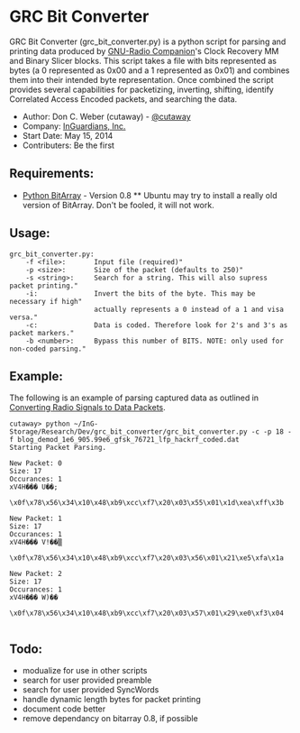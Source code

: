 GRC Bit Converter
=================

GRC Bit Converter (grc_bit_converter.py) is a python script for parsing and printing data produced by [GNU-Radio Companion](http://gnuradio.org/redmine/projects/gnuradio/wiki/GNURadioCompanion)'s Clock Recovery MM and Binary Slicer blocks. This script takes a file with bits represented as bytes (a 0 represented as 0x00 and a 1 represented as 0x01) and combines them into their intended byte representation. Once combined the script provides several capabilities for packetizing, inverting, shifting, identify Correlated Access Encoded packets, and searching the data.

* Author: Don C. Weber (cutaway) - [@cutaway](http://twitter.com/cutaway)
* Company: [InGuardians, Inc.](http://inguardians.com)
* Start Date: May 15, 2014
* Contributers: Be the first

## Requirements:

* [Python BitArray](https://pypi.python.org/pypi/bitarray) -  Version 0.8
** Ubuntu may try to install a really old version of BitArray. Don't be fooled, it will not work.

## Usage:

```
grc_bit_converter.py: 
    -f <file>:       Input file (required)"
    -p <size>:       Size of the packet (defaults to 250)"
    -s <string>:     Search for a string. This will also supress packet printing."
    -i:              Invert the bits of the byte. This may be necessary if high"
                     actually represents a 0 instead of a 1 and visa versa."
    -c:              Data is coded. Therefore look for 2's and 3's as packet markers."
    -b <number>:     Bypass this number of BITS. NOTE: only used for non-coded parsing."
```

## Example:
The following is an example of parsing captured data as outlined in [Converting Radio Signals to Data Packets](http://www.inguardians.com/pubs/GRC_signal_analysis_InGuardians_v1.pdf).

```
cutaway> python ~/InG-Storage/Research/Dev/grc_bit_converter/grc_bit_converter.py -c -p 18 -f blog_demod_1e6_905.99e6_gfsk_76721_lfp_hackrf_coded.dat
Starting Packet Parsing.

New Packet: 0
Size: 17
Occurances: 1
xV4H��� U��;

\x0f\x78\x56\x34\x10\x48\xb9\xcc\xf7\x20\x03\x55\x01\x1d\xea\xff\x3b

New Packet: 1
Size: 17
Occurances: 1
xV4H��� V!��▒

\x0f\x78\x56\x34\x10\x48\xb9\xcc\xf7\x20\x03\x56\x01\x21\xe5\xfa\x1a

New Packet: 2
Size: 17
Occurances: 1
xV4H��� W)��

\x0f\x78\x56\x34\x10\x48\xb9\xcc\xf7\x20\x03\x57\x01\x29\xe0\xf3\x04


```

## Todo: 
* modualize for use in other scripts
* search for user provided preamble
* search for user provided SyncWords
* handle dynamic length bytes for packet printing
* document code better
* remove dependancy on bitarray 0.8, if possible
